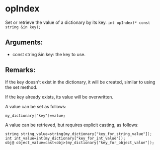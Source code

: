 # opIndex
Set or retrieve the value of a dictionary by its key.
`int opIndex(* const string &in key);`

## Arguments:
* const string &in key: the key to use.

## Remarks:
If the key doesn't exist in the dictionary, it will be created, similar to using the set method.

If the key already exists, its value will be overwritten.

A value can be set as follows:

```
my_dictionary["key"]=value;
```

A value can be retrieved, but requires explicit casting, as follows:

```
string string_value=string(my_dictionary["key_for_string_value"]);
int int_value=int(my_dictionary["key_for_int_value"]);
obj@ object_value=cast<obj>(my_dictionary["key_for_object_value"]);
```
